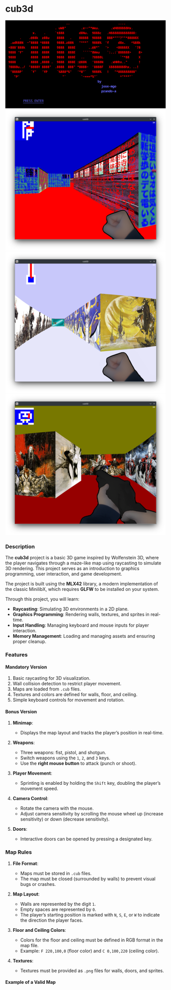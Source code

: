 # cub3d

![](.media/00.png)
![](.media/01.png)
![](.media/02.png)
![](.media/03.png)

### Description

The **cub3d** project is a basic 3D game inspired by Wolfenstein 3D, where the player navigates through a maze-like map using raycasting to simulate 3D rendering. This project serves as an introduction to graphics programming, user interaction, and game development. 

The project is built using the **MLX42** library, a modern implementation of the classic MinilibX, which requires **GLFW** to be installed on your system.

Through this project, you will learn:
- **Raycasting**: Simulating 3D environments in a 2D plane.
- **Graphics Programming**: Rendering walls, textures, and sprites in real-time.
- **Input Handling**: Managing keyboard and mouse inputs for player interaction.
- **Memory Management**: Loading and managing assets and ensuring proper cleanup.

### Features

#### Mandatory Version

1. Basic raycasting for 3D visualization.
2. Wall collision detection to restrict player movement.
3. Maps are loaded from `.cub` files.
4. Textures and colors are defined for walls, floor, and ceiling.
5. Simple keyboard controls for movement and rotation.

#### Bonus Version

1. **Minimap**:
   - Displays the map layout and tracks the player’s position in real-time.

2. **Weapons**:
   - Three weapons: fist, pistol, and shotgun.
   - Switch weapons using the `1`, `2`, and `3` keys.
   - Use the **right mouse button** to attack (punch or shoot).

3. **Player Movement**:
   - Sprinting is enabled by holding the `Shift` key, doubling the player’s movement speed.

4. **Camera Control**:
   - Rotate the camera with the mouse.
   - Adjust camera sensitivity by scrolling the mouse wheel up (increase sensitivity) or down (decrease sensitivity).

5. **Doors**:
   - Interactive doors can be opened by pressing a designated key.

### Map Rules

1. **File Format**:
   - Maps must be stored in `.cub` files.
   - The map must be closed (surrounded by walls) to prevent visual bugs or crashes.

2. **Map Layout**:
   - Walls are represented by the digit `1`.
   - Empty spaces are represented by `0`.
   - The player’s starting position is marked with `N`, `S`, `E`, or `W` to indicate the direction the player faces.

3. **Floor and Ceiling Colors**:
   - Colors for the floor and ceiling must be defined in RGB format in the map file.
   - Example: `F 220,100,0` (floor color) and `C 0,100,220` (ceiling color).

4. **Textures**:
   - Textures must be provided as `.png` files for walls, doors, and sprites.

#### Example of a Valid Map

